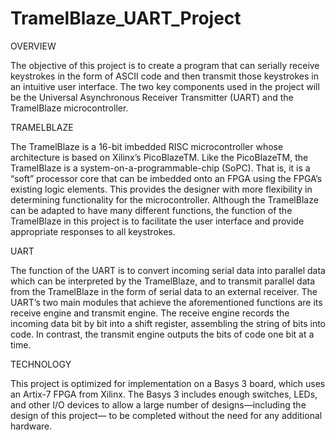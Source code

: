 # TramelBlaze_UART_Project

OVERVIEW

The objective of this project is to create a program that can serially receive keystrokes in the form of ASCII code and then transmit those keystrokes in an intuitive user interface. The two key components used in the project will be the Universal Asynchronous Receiver Transmitter (UART) and the TramelBlaze microcontroller.

TRAMELBLAZE

The TramelBlaze is a 16-bit imbedded RISC microcontroller whose architecture is based on Xilinx’s PicoBlazeTM. Like the PicoBlazeTM, the TramelBlaze is a system-on-a-programmable-chip (SoPC). That is, it is a “soft” processor core that can be imbedded onto an FPGA using the FPGA’s existing logic elements. This provides the designer with more flexibility in determining functionality for the microcontroller. Although the TramelBlaze can be adapted to have many different functions, the function of the TramelBlaze in this project is to facilitate the user interface and provide appropriate responses to all keystrokes.

UART

The function of the UART is to convert incoming serial data into parallel data which can be interpreted by the TramelBlaze, and to transmit parallel data from the TramelBlaze in the form of serial data to an external receiver. The UART’s two main modules that achieve the aforementioned functions are its receive engine and transmit engine. The receive engine records the incoming data bit by bit into a shift register, assembling the string of bits into code. In contrast, the transmit engine outputs the bits of code one bit at a time.

TECHNOLOGY

This project is optimized for implementation on a Basys 3 board, which uses an Artix-7 FPGA from Xilinx. The Basys 3 includes enough switches, LEDs, and other I/O devices to allow a large number of designs—including the design of this project— to be completed without the need for any additional hardware.
